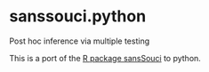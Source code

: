 # sanssouci.python
Post hoc inference via multiple testing 

This is a port of the [R package sansSouci](pneuvial.github.io/sanssouci/) to python.
